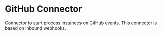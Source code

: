 # GitHub Connector

Connector to start process instances on GitHub events. This connector is based on 
inbound webhooks.
